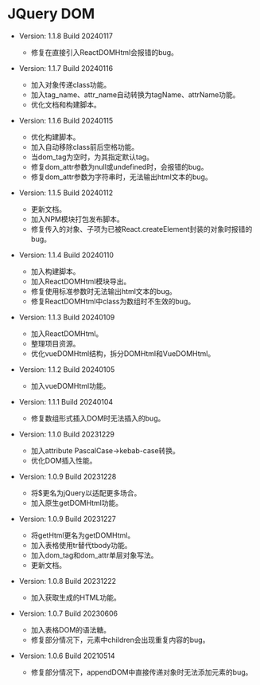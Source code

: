 # JQuery DOM

- Version: 1.1.8 Build 20240117
	- 修复在直接引入ReactDOMHtml会报错的bug。

- Version: 1.1.7 Build 20240116
	- 加入对象传递class功能。
	- 加入tag_name、attr_name自动转换为tagName、attrName功能。
	- 优化文档和构建脚本。

- Version: 1.1.6 Build 20240115
	- 优化构建脚本。
	- 加入自动移除class前后空格功能。
	- 当dom_tag为空时，为其指定默认tag。
	- 修复dom_attr参数为null或undefined时，会报错的bug。
	- 修复dom_attr参数为字符串时，无法输出html文本的bug。

- Version: 1.1.5 Build 20240112
	- 更新文档。
	- 加入NPM模块打包发布脚本。
	- 修复传入的对象、子项为已被React.createElement封装的对象时报错的bug。

- Version: 1.1.4 Build 20240110
	- 加入构建脚本。
	- 加入ReactDOMHtml模块导出。
	- 修复使用标准参数时无法输出html文本的bug。
	- 修复ReactDOMHtml中class为数组时不生效的bug。

- Version: 1.1.3 Build 20240109
	- 加入ReactDOMHtml。
	- 整理项目资源。
	- 优化vueDOMHtml结构，拆分DOMHtml和VueDOMHtml。

- Version: 1.1.2 Build 20240105
	- 加入vueDOMHtml功能。

- Version: 1.1.1 Build 20240104
	- 修复数组形式插入DOM时无法插入的bug。

- Version: 1.1.0 Build 20231229
	- 加入attribute PascalCase→kebab-case转换。
	- 优化DOM插入性能。

- Version: 1.0.9 Build 20231228
	- 将$更名为jQuery以适配更多场合。
	- 加入原生getDOMHtml功能。

- Version: 1.0.9 Build 20231227
	- 将getHtml更名为getDOMHtml。
	- 加入表格使用tr替代tbody功能。
	- 加入dom_tag和dom_attr单层对象写法。
	- 更新文档。

- Version: 1.0.8 Build 20231222
	- 加入获取生成的HTML功能。

- Version: 1.0.7 Build 20230606
	- 加入表格DOM的语法糖。
	- 修复部分情况下，元素中children会出现重复内容的bug。

- Version: 1.0.6 Build 20210514
	- 修复部分情况下，appendDOM中直接传递对象时无法添加元素的bug。